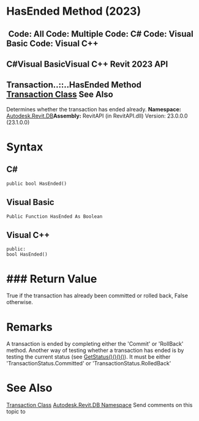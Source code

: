 # HasEnded Method (2023)

﻿
 Code: All Code: Multiple Code: C# Code: Visual Basic Code: Visual C++   
---  
C#Visual BasicVisual C++
Revit 2023 API  
---  
Transaction..::..HasEnded Method   
[Transaction Class](308ebf8d-d96d-4643-cd1d-34fffcea53fd.md "Transaction Class") See Also  
---  
Determines whether the transaction has ended already. 
**Namespace:** [Autodesk.Revit.DB](87546ba7-461b-c646-cbb1-2cb8f5bff8b2.md "Autodesk.Revit.DB Namespace")**Assembly:** RevitAPI (in RevitAPI.dll) Version: 23.0.0.0 (23.1.0.0)
# Syntax
C#  
---  
```text
public bool HasEnded()
```
  
Visual Basic  
---  
```text
Public Function HasEnded As Boolean
```
  
Visual C++  
---  
```text
public:
bool HasEnded()
```
  
# ### Return Value
True if the transaction has already been committed or rolled back, False otherwise. 
# Remarks
A transaction is ended by completing either the 'Commit' or 'RollBack' method. Another way of testing whether a transaction has ended is by testing the current status (see [GetStatus()()()()](fdf98941-eee4-d8af-e3f7-5b6c7ccc3c74.md "GetStatus Method")). It must be either 'TransactionStatus.Committed' or 'TransactionStatus.RolledBack' 
# See Also
[Transaction Class](308ebf8d-d96d-4643-cd1d-34fffcea53fd.md "Transaction Class")
[Autodesk.Revit.DB Namespace](87546ba7-461b-c646-cbb1-2cb8f5bff8b2.md "Autodesk.Revit.DB Namespace")
Send comments on this topic to 
